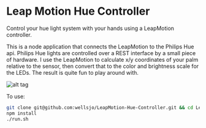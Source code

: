 Leap Motion Hue Controller
==========================

Control your hue light system with your hands using a LeapMotion controller.

This is a node application that connects the LeapMotion to the Philips Hue api.  Philips Hue lights are controlled over a REST interface by a small piece of hardware.  I use the LeapMotion to calculate x/y coordinates of your palm relative to the sensor, then convert that to the color and brightness scale for the LEDs.  The result is quite fun to play around with.

![alt tag](http://i.imgur.com/obSkYW9.gif)

To use:
```bash
git clone git@github.com:wellsjo/LeapMotion-Hue-Controller.git && cd LeapMotion-Hue-Controller
npm install
./run.sh
```
